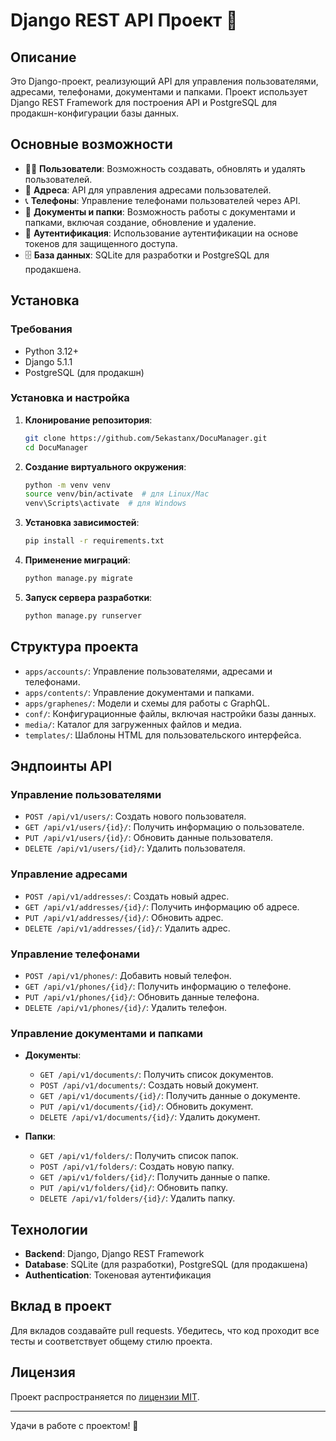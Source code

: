 # Django REST API Проект 📄 
  
## Описание 
 
Это Django-проект, реализующий API для управления пользователями, адресами, телефонами, документами и папками. Проект использует Django REST Framework для построения API и PostgreSQL для продакшн-конфигурации базы данных. 
   
## Основные возможности

- 🧑‍💼 **Пользователи**: Возможность создавать, обновлять и удалять пользователей.
- 🏡 **Адреса**: API для управления адресами пользователей.
- 📞 **Телефоны**: Управление телефонами пользователей через API.
- 📂 **Документы и папки**: Возможность работы с документами и папками, включая создание, обновление и удаление.
- 🔑 **Аутентификация**: Использование аутентификации на основе токенов для защищенного доступа.
- 🗄 **База данных**: SQLite для разработки и PostgreSQL для продакшена.

## Установка

### Требования

- Python 3.12+
- Django 5.1.1
- PostgreSQL (для продакшн)

### Установка и настройка

1. **Клонирование репозитория**:
    ```bash
    git clone https://github.com/5ekastanx/DocuManager.git
    cd DocuManager
    ```

2. **Создание виртуального окружения**:
    ```bash
    python -m venv venv
    source venv/bin/activate  # для Linux/Mac
    venv\Scripts\activate  # для Windows
    ```

3. **Установка зависимостей**:
    ```bash
    pip install -r requirements.txt
    ```

4. **Применение миграций**:
    ```bash
    python manage.py migrate
    ```

5. **Запуск сервера разработки**:
    ```bash
    python manage.py runserver
    ```

## Структура проекта

- `apps/accounts/`: Управление пользователями, адресами и телефонами.
- `apps/contents/`: Управление документами и папками.
- `apps/graphenes/`: Модели и схемы для работы с GraphQL.
- `conf/`: Конфигурационные файлы, включая настройки базы данных.
- `media/`: Каталог для загруженных файлов и медиа.
- `templates/`: Шаблоны HTML для пользовательского интерфейса.

## Эндпоинты API

### Управление пользователями

- `POST /api/v1/users/`: Создать нового пользователя.
- `GET /api/v1/users/{id}/`: Получить информацию о пользователе.
- `PUT /api/v1/users/{id}/`: Обновить данные пользователя.
- `DELETE /api/v1/users/{id}/`: Удалить пользователя.

### Управление адресами

- `POST /api/v1/addresses/`: Создать новый адрес.
- `GET /api/v1/addresses/{id}/`: Получить информацию об адресе.
- `PUT /api/v1/addresses/{id}/`: Обновить адрес.
- `DELETE /api/v1/addresses/{id}/`: Удалить адрес.

### Управление телефонами

- `POST /api/v1/phones/`: Добавить новый телефон.
- `GET /api/v1/phones/{id}/`: Получить информацию о телефоне.
- `PUT /api/v1/phones/{id}/`: Обновить данные телефона.
- `DELETE /api/v1/phones/{id}/`: Удалить телефон.

### Управление документами и папками

- **Документы**:
    - `GET /api/v1/documents/`: Получить список документов.
    - `POST /api/v1/documents/`: Создать новый документ.
    - `GET /api/v1/documents/{id}/`: Получить данные о документе.
    - `PUT /api/v1/documents/{id}/`: Обновить документ.
    - `DELETE /api/v1/documents/{id}/`: Удалить документ.

- **Папки**:
    - `GET /api/v1/folders/`: Получить список папок.
    - `POST /api/v1/folders/`: Создать новую папку.
    - `GET /api/v1/folders/{id}/`: Получить данные о папке.
    - `PUT /api/v1/folders/{id}/`: Обновить папку.
    - `DELETE /api/v1/folders/{id}/`: Удалить папку.

## Технологии

- **Backend**: Django, Django REST Framework
- **Database**: SQLite (для разработки), PostgreSQL (для продакшена)
- **Authentication**: Токеновая аутентификация

## Вклад в проект

Для вкладов создавайте pull requests. Убедитесь, что код проходит все тесты и соответствует общему стилю проекта.

## Лицензия

Проект распространяется по [лицензии MIT](./LICENSE).

---

Удачи в работе с проектом! 🚀
